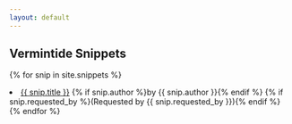 ```yaml
---
layout: default
---
```


## Vermintide Snippets

{% for snip in site.snippets %}
  <li>
    <a href="{{ snip.url | relative_url }}">{{ snip.title }}</a>
    {% if snip.author %}<span>by {{ snip.author }}</span>{% endif %}
    {% if snip.requested_by %}<span>(Requested by {{ snip.requested_by }})</span>{% endif %}
  </li>
{% endfor %}
